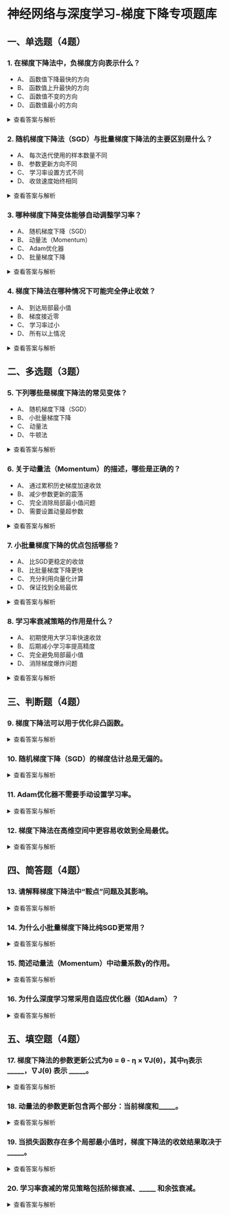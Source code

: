 # 神经网络与深度学习-梯度下降专项题库


## 一、单选题（4题）
### 1. 在梯度下降法中，负梯度方向表示什么？
- A、 函数值下降最快的方向
- B、 函数值上升最快的方向
- C、 函数值不变的方向
- D、 函数值最小的方向
<details>
  <summary>查看答案与解析</summary>
  答案：A<br>
  解析：负梯度方向是函数值下降最快的方向，梯度下降法正是沿此方向更新参数以最小化损失函数。
</details>

### 2. 随机梯度下降法（SGD）与批量梯度下降法的主要区别是什么？
- A、 每次迭代使用的样本数量不同
- B、 参数更新方向不同
- C、 学习率设置方式不同
- D、 收敛速度始终相同
<details>
  <summary>查看答案与解析</summary>
  答案：A<br>
  解析：SGD每次使用单个样本计算梯度，批量梯度下降使用全部样本，这影响了收敛速度和稳定性。
</details>

### 3. 哪种梯度下降变体能够自动调整学习率？
- A、 随机梯度下降（SGD）
- B、 动量法（Momentum）
- C、 Adam优化器
- D、 批量梯度下降
<details>
  <summary>查看答案与解析</summary>
  答案：C<br>
  解析：Adam通过计算梯度的一阶矩和二阶矩估计，为每个参数自适应调整学习率。
</details>

### 4. 梯度下降法在哪种情况下可能完全停止收敛？
- A、 到达局部最小值
- B、 梯度接近零
- C、 学习率过小
- D、 所有以上情况
<details>
  <summary>查看答案与解析</summary>
  答案：D<br>
  解析：局部最小值、梯度接近零（如鞍点）和学习率过小都可能导致收敛停滞。
</details>


## 二、多选题（3题）
### 5. 下列哪些是梯度下降法的常见变体？
- A、 随机梯度下降（SGD）
- B、 小批量梯度下降
- C、 动量法
- D、 牛顿法
<details>
  <summary>查看答案与解析</summary>
  答案：ABC<br>
  解析：SGD、小批量梯度下降和动量法都是梯度下降的改进版本，而牛顿法是二阶优化方法。
</details>

### 6. 关于动量法（Momentum）的描述，哪些是正确的？
- A、 通过累积历史梯度加速收敛
- B、 减少参数更新的震荡
- C、 完全消除局部最小值问题
- D、 需要设置动量超参数
<details>
  <summary>查看答案与解析</summary>
  答案：ABD<br>
  解析：动量法通过引入动量项加速收敛并减少震荡，但无法完全避免局部最小值问题。
</details>

### 7. 小批量梯度下降的优点包括哪些？
- A、 比SGD更稳定的收敛
- B、 比批量梯度下降更快
- C、 充分利用向量化计算
- D、 保证找到全局最优
<details>
  <summary>查看答案与解析</summary>
  答案：ABC<br>
  解析：小批量梯度下降平衡了计算效率和稳定性，但不能保证全局最优。
</details>

### 8. 学习率衰减策略的作用是什么？
- A、 初期使用大学习率快速收敛
- B、 后期减小学习率提高精度
- C、 完全避免局部最小值
- D、 消除梯度爆炸问题
<details>
  <summary>查看答案与解析</summary>
  答案：AB<br>
  解析：学习率衰减在训练初期加速收敛，后期细化参数调整，但不解决局部最小值或梯度爆炸问题。
</details>


## 三、判断题（4题）
### 9. 梯度下降法可以用于优化非凸函数。
<details>
  <summary>查看答案与解析</summary>
  答案：正确<br>
  解析：虽然梯度下降法可能陷入局部最优，但在非凸函数优化中仍被广泛应用，如深度学习。
</details>

### 10. 随机梯度下降（SGD）的梯度估计总是无偏的。
<details>
  <summary>查看答案与解析</summary>
  答案：正确<br>
  解析：SGD使用单个样本的梯度估计，其期望值等于全批量梯度，因此是无偏估计。
</details>

### 11. Adam优化器不需要手动设置学习率。
<details>
  <summary>查看答案与解析</summary>
  答案：错误<br>
  解析：Adam有默认学习率，但仍需根据任务调整，它通过自适应机制调整的是每个参数的学习率。
</details>

### 12. 梯度下降法在高维空间中更容易收敛到全局最优。
<details>
  <summary>查看答案与解析</summary>
  答案：错误<br>
  解析：高维空间中局部最小值和鞍点更多，梯度下降更易陷入次优解。
</details>


## 四、简答题（4题）
### 13. 请解释梯度下降法中“鞍点”问题及其影响。
<details>
  <summary>查看答案与解析</summary>
  答案：鞍点处梯度为零但非极值点，梯度下降可能在此停滞。高维问题中鞍点比局部最小值更常见，严重减缓收敛。<br>
  解析：鞍点在不同方向上的曲率相反，梯度为零但并非最优解，是优化中的主要挑战之一。
</details>

### 14. 为什么小批量梯度下降比纯SGD更常用？
<details>
  <summary>查看答案与解析</summary>
  答案：小批量梯度下降通过少量样本计算梯度，既利用向量化加速计算，又比SGD减少梯度方差，平衡效率与稳定性。<br>
  解析：典型批量大小在32-256之间，在GPU上能充分发挥并行计算优势。
</details>

### 15. 简述动量法（Momentum）中动量系数γ的作用。
<details>
  <summary>查看答案与解析</summary>
  答案：γ控制历史梯度对当前更新的影响程度（通常0.9）。较大的γ增强惯性，帮助穿越平坦区和局部最小值。<br>
  解析：动量项使梯度更新保持方向一致性，类似物理中的动量效应，加速收敛并减少震荡。
</details>

### 16. 为什么深度学习常采用自适应优化器（如Adam）？
<details>
  <summary>查看答案与解析</summary>
  答案：自适应优化器自动调整各参数的学习率，适应稀疏梯度或不同尺度参数，减少超参数调优负担且通常收敛更快。<br>
  解析：Adam结合动量法和RMSProp的优点，对初始学习率相对鲁棒，适合大规模非凸优化。
</details>


## 五、填空题（4题）
### 17. 梯度下降法的参数更新公式为θ = θ - η × ∇J(θ)，其中η表示 _____，∇J(θ) 表示 _____。
<details>
  <summary>查看答案与解析</summary>
  答案：学习率；损失函数对参数的梯度<br>
  解析：η控制更新步长，∇J(θ) 指示当前点的最陡下降方向。
</details>

### 18. 动量法的参数更新包含两个部分：当前梯度和_____。
<details>
  <summary>查看答案与解析</summary>
  答案：历史梯度累积（动量项）<br>
  解析：动量法引入速度变量v，更新规则为v = γv + η∇J(θ)，θ = θ - v。
</details>

### 19. 当损失函数存在多个局部最小值时，梯度下降法的收敛结果取决于_____。
<details>
  <summary>查看答案与解析</summary>
  答案：参数初始值<br>
  解析：不同的初始参数可能导向不同的局部最小值，这是非凸优化的典型特性。
</details>

### 20. 学习率衰减的常见策略包括阶梯衰减、_____ 和余弦衰减。
<details>
  <summary>查看答案与解析</summary>
  答案：指数衰减<br>
  解析：指数衰减按固定比例周期性减小学习率，平衡收敛速度与精度。
</details>
